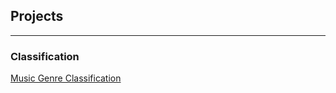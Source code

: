 ## Projects

---

### Classification

[Music Genre Classification](https://github.com/mju-git/Music-Genre-Classification)
